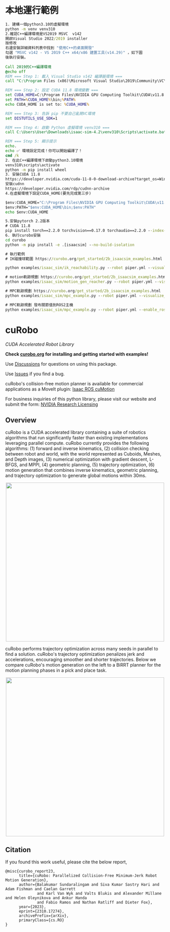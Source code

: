 <!--
Copyright (c) 2023 NVIDIA CORPORATION & AFFILIATES. All rights reserved.

NVIDIA CORPORATION, its affiliates and licensors retain all intellectual
property and proprietary rights in and to this material, related
documentation and any modifications thereto. Any use, reproduction,
disclosure or distribution of this material and related documentation
without an express license agreement from NVIDIA CORPORATION or
its affiliates is strictly prohibited.
-->
# 本地運行範例 
```bat
1. 建構一個python3.10的虛擬環境
python -m venv venv310
2.確認C++編譯環境是VS2019 MSVC  v142
開啟Visual Studio 2022/2019 installer
按修改
右邊安裝詳細資料列表中找到 "使用C++的桌面開發"
勾選 "MSVC v142 - VS 2019 C++ x64/x86 建置工具(v14.29)" ，如下圖
後執行安裝。
 
Call 2019的C++編譯環境
@echo off
REM === Step 1: 載入 Visual Studio v142 編譯器環境 ===
call "C:\Program Files (x86)\Microsoft Visual Studio\2019\Community\VC\Auxiliary\Build\vcvarsall.bat" x64

REM === Step 2: 設定 CUDA 11.8 環境變數 ===
set CUDA_HOME=C:\Program Files\NVIDIA GPU Computing Toolkit\CUDA\v11.8
set PATH=%CUDA_HOME%\bin;%PATH%
echo CUDA_HOME is set to: %CUDA_HOME%

REM === Step 3: 告訴 pip 不要自己亂開VC環境
set DISTUTILS_USE_SDK=1

REM === Step 4: 啟動 Python 虛擬環境 venv310 ===
call C:\Users\User\Downloads\isaac-sim-4.2\venv310\Scripts\activate.bat

REM === Step 5: 顯示提示
echo.
echo ✅ 環境設定完成！你可以開始編譯了！
cmd /k
2. 在此C++編譯環境下啟動python3.10環境
venv310\scripts\activate
python -m pip install wheel
3. 安裝CUDA 11.8
https://developer.nvidia.com/cuda-11-8-0-download-archive?target_os=Windows&target_arch=x86_64&target_version=11&target_type=exe_local
安裝cudnn
https://developer.nvidia.com/rdp/cudnn-archive
4.在虛擬環境下設定CUDA_HOME(要先完成第三步)

$env:CUDA_HOME="C:\Program Files\NVIDIA GPU Computing Toolkit\CUDA\v11.8"
$env:PATH="$env:CUDA_HOME\bin;$env:PATH"
echo $env:CUDA_HOME

5.安裝pytorch 2.2版本
# CUDA 11.8
pip install torch==2.2.0 torchvision==0.17.0 torchaudio==2.2.0 --index-url https://download.pytorch.org/whl/cu118
6. 執行curobo安裝
cd curobo
python -m pip install -e .[isaacsim] --no-build-isolation

# 執行範例
# IK碰撞球範圍 https://curobo.org/get_started/2b_isaacsim_examples.html

python examples/isaac_sim/ik_reachability.py --robot piper.yml --visualize_spheres

# motion軌跡規劃 https://curobo.org/get_started/2b_isaacsim_examples.html
python examples/isaac_sim/motion_gen_reacher.py --robot piper.yml --visualize_spheres

# MPC軌跡規劃 https://curobo.org/get_started/2b_isaacsim_examples.html
python examples/isaac_sim/mpc_example.py --robot piper.yml --visualize_spheres

# MPC軌跡規劃 發布關節值到ROS2主機
python examples/isaac_sim/mpc_example.py --robot piper.yml --enable_rosbridge --rosbridge_host 192.168.3.125

```

# cuRobo

*CUDA Accelerated Robot Library*

**Check [curobo.org](https://curobo.org) for installing and getting started with examples!**

Use [Discussions](https://github.com/NVlabs/curobo/discussions) for questions on using this package.

Use [Issues](https://github.com/NVlabs/curobo/issues) if you find a bug.


cuRobo's collision-free motion planner is available for commercial applications as a
MoveIt plugin: [Isaac ROS cuMotion](https://github.com/NVIDIA-ISAAC-ROS/isaac_ros_cumotion)

For business inquiries of this python library, please visit our website and submit the form: [NVIDIA Research Licensing](https://www.nvidia.com/en-us/research/inquiries/)


## Overview

cuRobo is a CUDA accelerated library containing a suite of robotics algorithms that run significantly faster than existing implementations leveraging parallel compute. cuRobo currently provides the following algorithms: (1) forward and inverse kinematics,
(2) collision checking between robot and world, with the world represented as Cuboids, Meshes, and Depth images, (3) numerical optimization with gradient descent, L-BFGS, and MPPI, (4) geometric planning, (5) trajectory optimization, (6) motion generation that combines inverse kinematics, geometric planning, and trajectory optimization to generate global motions within 30ms.

<p align="center">
<img width="500" src="images/robot_demo.gif">
</p>


cuRobo performs trajectory optimization across many seeds in parallel to find a solution. cuRobo's trajectory optimization penalizes jerk and accelerations, encouraging smoother and shorter trajectories. Below we compare cuRobo's motion generation on the left to a BiRRT planner for the motion planning phases in a pick and place task.

<p align="center">
<img width="500" src="images/rrt_compare.gif">
</p>


## Citation

If you found this work useful, please cite the below report,

```
@misc{curobo_report23,
      title={cuRobo: Parallelized Collision-Free Minimum-Jerk Robot Motion Generation},
      author={Balakumar Sundaralingam and Siva Kumar Sastry Hari and Adam Fishman and Caelan Garrett
              and Karl Van Wyk and Valts Blukis and Alexander Millane and Helen Oleynikova and Ankur Handa
              and Fabio Ramos and Nathan Ratliff and Dieter Fox},
      year={2023},
      eprint={2310.17274},
      archivePrefix={arXiv},
      primaryClass={cs.RO}
}
```
